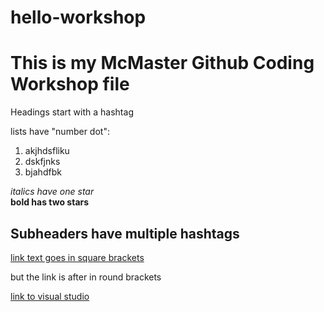 # hello-workshop
# This is my McMaster Github Coding Workshop file

Headings start with a hashtag

lists have "number dot":

1. akjhdsfliku
2. dskfjnks
3. bjahdfbk


*italics have one star*  
**bold has two stars**

## Subheaders have multiple hashtags

[link text goes in square brackets](https://guides.github.com/features/mastering-markdown/)

but the link is after in round brackets

[link to visual studio](https://code.visualstudio.com/)

